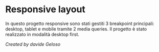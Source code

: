 # Responsive layout

In questo progetto responsive sono stati gestiti 3 breakpoint principali: desktop, tablet e mobile tramite 2 media queries. Il progetto è stato realizzato in modalità desktop first.

_Created by davide Geloso_
